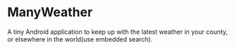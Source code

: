 # ManyWeather
A tiny Android application to keep up with the latest weather in your county, or elsewhere in the world(use embedded search).
